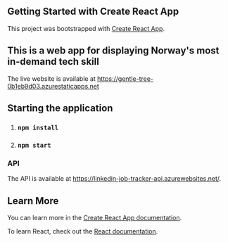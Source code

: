 ## Getting Started with Create React App

This project was bootstrapped with [Create React App](https://github.com/facebook/create-react-app).

## This is a web app for displaying Norway's most in-demand tech skill

The live website is available at https://gentle-tree-0b1eb9d03.azurestaticapps.net

## Starting the application

1. ### `npm install`
2. ### `npm start`

### API 

The API is available at https://linkedin-job-tracker-api.azurewebsites.net/.







## Learn More

You can learn more in the [Create React App documentation](https://facebook.github.io/create-react-app/docs/getting-started).

To learn React, check out the [React documentation](https://reactjs.org/).
